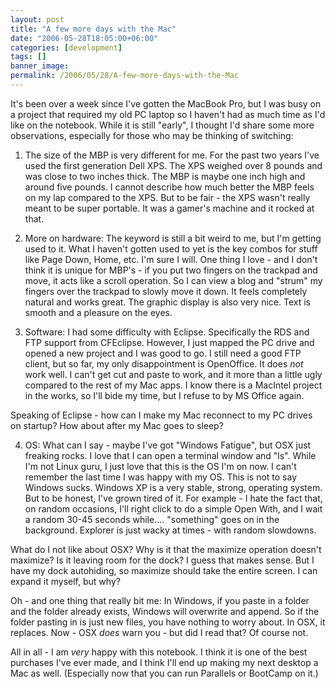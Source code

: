 ```yaml
---
layout: post
title: "A few more days with the Mac"
date: "2006-05-28T18:05:00+06:00"
categories: [development]
tags: []
banner_image: 
permalink: /2006/05/28/A-few-more-days-with-the-Mac
---
```


It's been over a week since I've gotten the MacBook Pro, but I was busy on a project that required my old PC laptop so I haven't had as much time as I'd like on the notebook. While it is still "early", I thought I'd share some more observations, especially for those who may be thinking of switching:
<!--more-->
1) The size of the MBP is very different for me. For the past two years I've used the first generation Dell XPS. The XPS weighed over 8 pounds and was close to two inches thick. The MBP is maybe one inch high and around five pounds. I cannot describe how much better the MBP feels on my lap compared to the XPS. But to be fair - the XPS wasn't really meant to be super portable. It was a gamer's machine and it rocked at that. 

2) More on hardware: The keyword is still a bit weird to me, but I'm getting used to it. What I haven't gotten used to yet is the key combos for stuff like Page Down, Home, etc. I'm sure I will. One thing I love - and I don't think it is unique for MBP's - if you put two fingers on the trackpad and move, it acts like a scroll operation. So I can view a blog and "strum" my fingers over the trackpad to slowly move it down. It feels completely natural and works great. The graphic display is also very nice. Text is smooth and a pleasure on the eyes.

3) Software: I had some difficulty with Eclipse. Specifically the RDS and FTP support from CFEclipse. However, I just mapped the PC drive and opened a new project and I was good to go. I still need a good FTP client, but so far, my only disappointment is OpenOffice. It does <i>not</i> work well. I can't get cut and paste to work, and  it more than a little ugly compared to the rest of my Mac apps. I know there is a MacIntel project in the works, so I'll bide my time, but I refuse to by MS Office again. 

Speaking of Eclipse - how can I make my Mac reconnect to my PC drives on startup? How about after my Mac goes to sleep?

4) OS: What can I say - maybe I've got "Windows Fatigue", but OSX just freaking rocks. I love that I can open a terminal window and "ls". While I'm not Linux guru, I just love that this is the OS I'm on now. I can't remember the last time I was happy with my OS. This is not to say Windows sucks. Windows XP is a very stable, strong, operating system. But to be honest, I've grown tired of it. For example - I hate the fact that, on random occasions, I'll right click to do a simple Open With, and I wait a random 30-45 seconds while.... "something" goes on in the background. Explorer is just wacky at times - with random slowdowns. 

What do I not like about OSX? Why is it that the maximize operation doesn't maximize? Is it leaving room for the dock? I guess that makes sense. But I have my dock autohiding, so maximize should take the entire screen. I can expand it myself, but why?

Oh - and one thing that really bit me: In Windows, if you paste in a folder and the folder already exists, Windows will overwrite and append. So if the folder pasting in is just new files, you have nothing to worry about. In OSX, it replaces. Now - OSX <i>does</i> warn you - but did I read that? Of course not. 

All in all - I am <i>very</i> happy with this notebook. I think it is one of the best purchases I've ever made, and I think I'll end up making my next desktop a Mac as well. (Especially now that you can run Parallels or BootCamp on it.)